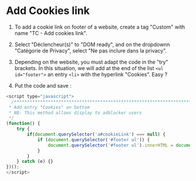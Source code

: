 # Add Cookies link

1) To add a cookie link on footer of a website, create a tag "Custom" with name "TC - Add cookies link".

2) Select "Déclencheur(s)" to "DOM ready", and on the dropdownn "Catégorie de Privacy", select "Ne pas inclure dans la privacy".

3) Depending on the website, you must adapt the code in the "try" brackets.
In this situation, we will add at the end of the list `<ul id="footer">` an entry `<li>` with the hyperlink "Cookies". Easy ?

3) Put the code and save :

```js
<script type="javascript">
  /***************************************************************************
 * Add entry "Cookies" on bottom
 * NB: This method allows display to adblocker users
 */
(function() {
    try {
        if(document.querySelector('a#cookieLink') === null) {
            if (document.querySelector('#footer ul')) {
                document.querySelector('#footer ul').innerHTML = document.querySelector('#footer ul').innerHTML + '<li><a id="cookieLink" href="javascript:tC.privacyCenter.showPrivacyCenter();">Cookies</a></li>';
            }
        }
    } catch (e) {}
})();
</script>
